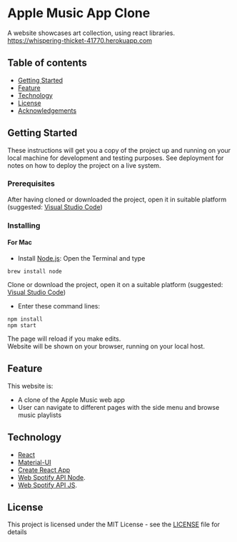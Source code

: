 # Apple Music App Clone
A website showcases art collection, using react libraries.
https://whispering-thicket-41770.herokuapp.com

## Table of contents
* [Getting Started](#getting-started)
* [Feature](#feature)
* [Technology](#technology)
* [License](#license)
* [Acknowledgements](#acknowledges)

## Getting Started

These instructions will get you a copy of the project up and running on your local machine for development and testing purposes. See deployment for notes on how to deploy the project on a live system.

### Prerequisites

After having cloned or downloaded the project, open it in suitable platform (suggested: [Visual Studio Code](https://code.visualstudio.com))

### Installing

#### For Mac
* Install [Node.js](https://nodejs.org/en/): 
Open the Terminal and type 
```
brew install node
```
Clone or download the project, open it on a suitable platform (suggested: [Visual Studio Code](https://code.visualstudio.com))

* Enter these command lines:
```
npm install
npm start
```
The page will reload if you make edits.<br />
Website will be shown on your browser, running on your local host.

## Feature

This website is:
* A clone of the Apple Music web app
* User can navigate to different pages with the side menu and browse music playlists

## Technology

* [React](https://reactjs.org)
* [Material-UI](https://material-ui.com)
* [Create React App](https://github.com/facebook/create-react-app)
* [Web Spotify API Node](https://github.com/thelinmichael/spotify-web-api-node).
* [Web Spotify API JS](https://jmperezperez.com/spotify-web-api-js/).

## License

This project is licensed under the MIT License - see the [LICENSE](LICENSE) file for details

